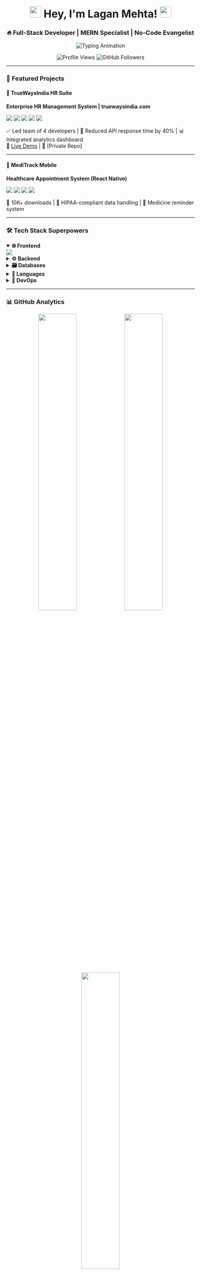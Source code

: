 <h1 align="center"> 
  <img src="https://media.giphy.com/media/hvRJCLFzcasrR4ia7z/giphy.gif" width="30px"> 
  Hey, I'm Lagan Mehta! 
  <img src="https://media.giphy.com/media/WUlplcMpOCEmTGBtBW/giphy.gif" width="30"> 
</h1>

<h3 align="center">
  🔥 Full-Stack Developer | MERN Specialist | No-Code Evangelist
</h3>

<p align="center">
  <img src="https://readme-typing-svg.herokuapp.com?font=Fira+Code&pause=1000&color=22F7F7&center=true&vCenter=true&width=500&lines=Building+scalable+web+and+mobile+apps;Turning+coffee+into+clean+code;Full-stack+problem+solver;12+projects+delivered+and+counting" alt="Typing Animation" />
</p>

<div align="center">
  <img src="https://komarev.com/ghpvc/?username=laganmehta&label=Profile+Views&color=0e75b6&style=flat" alt="Profile Views" /> 
  <img src="https://img.shields.io/github/followers/laganmehta?label=Follow&style=social" alt="GitHub Followers" />
</div>

---

### 🚀 **Featured Projects**

#### 💼 **TrueWaysIndia HR Suite**  
**Enterprise HR Management System | truewaysindia.com**  
<div>
  <img src="https://img.shields.io/badge/React-61DAFB?logo=react&logoColor=black" />
  <img src="https://img.shields.io/badge/Next.js-000000?logo=nextdotjs&logoColor=white" />
  <img src="https://img.shields.io/badge/Node.js-339933?logo=nodedotjs&logoColor=white" />
  <img src="https://img.shields.io/badge/MongoDB-47A248?logo=mongodb&logoColor=white" />
  <img src="https://img.shields.io/badge/Docker-2496ED?logo=docker&logoColor=white" />
</div>

✅ Led team of 4 developers | 🚀 Reduced API response time by 40% | 📊 Integrated analytics dashboard  
🔗 [Live Demo](https://truewaysindia.com) | 📂 [Private Repo] 

---

#### 🏥 **MediTrack Mobile**  
**Healthcare Appointment System (React Native)**  
<div>
  <img src="https://img.shields.io/badge/React_Native-61DAFB?logo=react&logoColor=black" />
  <img src="https://img.shields.io/badge/Spring_Boot-6DB33F?logo=springboot&logoColor=white" />
  <img src="https://img.shields.io/badge/PostgreSQL-4169E1?logo=postgresql&logoColor=white" />
  <img src="https://img.shields.io/badge/Firebase-FFCA28?logo=firebase&logoColor=black" />
</div>

📱 10K+ downloads | 🔐 HIPAA-compliant data handling | 💊 Medicine reminder system

---

### 🛠 **Tech Stack Superpowers**

<details open>
<summary><b>🌐 Frontend</b></summary>
<div align="left">
  <img src="https://skillicons.dev/icons?i=react,nextjs,redux,tailwind,typescript,reactnative" />
</div>
</details>

<details>
<summary><b>⚙️ Backend</b></summary>
<div align="left">
  <img src="https://skillicons.dev/icons?i=nodejs,express,django,spring,flask" />
</div>
</details>

<details>
<summary><b>🗃️ Databases</b></summary>
<div align="left">
  <img src="https://skillicons.dev/icons?i=mongodb,mysql,postgresql,firebase,sqlite" />
</div>
</details>

<details>
<summary><b>🔧 Languages</b></summary>
<div align="left">
  <img src="https://skillicons.dev/icons?i=java,python,cpp,javascript" />
</div>
</details>

<details>
<summary><b>🚀 DevOps</b></summary>
<div align="left">
  <img src="https://skillicons.dev/icons?i=docker,aws,nginx,githubactions" />
</div>
</details>

---

### 📊 **GitHub Analytics**

<div align="center">
  <img width="45%" src="https://github-readme-stats.vercel.app/api?username=laganmehta&show_icons=true&theme=radical&hide_border=true&count_private=true" />
  <img width="45%" src="https://github-readme-streak-stats.herokuapp.com/?user=laganmehta&theme=radical&hide_border=true" />
</div>

<div align="center">
  <img width="45%" src="https://github-readme-stats.vercel.app/api/top-langs/?username=laganmehta&layout=compact&theme=radical&hide_border=true&langs_count=8" />
</div>

---

### 🤝 **Let's Build Something Amazing!**

<div align="center">
  <a href="https://linkedin.com/in/laganmehta">
    <img src="https://img.shields.io/badge/LinkedIn-0077B5?style=for-the-badge&logo=linkedin&logoColor=white" />
  </a>
  <a href="mailto:lagan.mehta@example.com">
    <img src="https://img.shields.io/badge/Gmail-D14836?style=for-the-badge&logo=gmail&logoColor=white" />
  </a>
  <a href="https://twitter.com/laganmehta">
    <img src="https://img.shields.io/badge/Twitter-1DA1F2?style=for-the-badge&logo=twitter&logoColor=white" />
  </a>
</div>

---

### ⚡ **Developer DNA**

```javascript
const lagan = {
  code: ["JavaScript", "Python", "Java", "C++"],
  architecture: ["Microservices", "MVC", "Serverless"],
  currentFocus: "Optimizing React Native performance",
  funFact: "Built a CI/CD pipeline that deploys on coffee brew detection!",
  philosophy: "Clean code > clever code"
};
